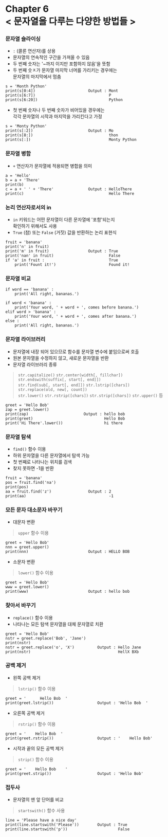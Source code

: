 Chapter 6<br/>
< 문자열을 다루는 다양한 방법들 >
=====================


### 문자열 슬라이싱
- `:` (콜론 연산자)를 상용
- 문자열의 연속적인 구간을 가져올 수 있음
- 두 번째 숫자는 '~까지 이지만 포함하지 않음'을 뜻함
- 두 번째 숫ㅈ가 문자열 마지막 너머를 가리키는 경우에는<br/>
문자열의 마지막에서 멈춤

```
s = 'Month Python'
print(s[0:4])                       Output : Mont
print(s[6:7])                                P
print(s[6:20])                               Python
```

- 첫 번째 숫자나 두 번째 숫자가 비어있을 경우에는<br/>
각각 문자열의 시작과 마지막을 가리킨다고 가정
```
s = 'Monty Python'
print(s[:2])                        Output : Mo
print(s[8:])                                 thon
print(s[:])                                  Monty Python
```


### 문자열 병함
- `+` 연산자가 문자열에 적용되면 병합을 의미

```
a = 'Hello'
b = a + 'There'
print(b)
c = a + ' ' + 'There'               Output : HelloThere
print(c)                                     Hello There
```


### 논리 연산자로서의 in
- `in` 키워드는 어떤 문자열이 다른 문자열에 '포함'되는지<br/>
확인하기 위해서도 사용
- `True` (참) 또는 `False` (거짓) 값을 반환하는 논리 표현식

```
fruit = 'banana'
print('n' in fruit)
print('m' in fruit)                 Output : True
print('nan' in fruit)                        False
if 'a' in fruit :                            True
    print('Fount it!')                       Found it!
```


### 문자열 비교
```
if word == 'banana' :
    print('All right, bananas.')

if word < 'banana' :
    print('Your word, ' + word + ', comes before banana.')
elif word > 'banana' :
    print('Your word, ' + word + ', comes after banana.')
else :
    print('All right, bananas.')
```


### 문자열 라이브러리
- 문자열에 내장 되어 있으므로 함수를 문자열 변수에 붙임으로써 호출
- 원본 문자열을 수정하지 않고, 새로운 문자열을 반환
- 문자열 라이브러리 종류
> `str.capitalize()` `str.center(width[, fillchar])` `str.endswith(suffix[, start[, end]])`<br/>
> `str.find(sub[, start[, end]])` `str.lstrip([chars])` `str.replace(old, new[, count])`<br/>
> `str.lower()` `str.rstrip([chars])` `str.strip([chars])` `str.upper()` 등

```
greet = 'Hello Bob'
zap = greet.lower()
print(zap)                        Output : hello bob
print(greet)                               Hello Bob
print('Hi There'.lower())                  hi there
```


### 문자열 탐색
- `find()` 함수 이용
- 하위 문자열을 다른 문자열에서 탐색 가능
- 첫 번째로 나타나는 위치를 검색
- 찾지 못하면 -1을 반환

```
fruit = 'banana'
pos = fruit.find('na')
print(pos)
aa = fruit.find('z')                Output : 2
print(aa)                                    -1
```


### 모든 문자 대소문자 바꾸기
- 대문자 변환
> `upper` 함수 이용

```
greet = 'Hello Bob'
nnn = greet.upper()
print(nnn)                          Output : HELLO BOB
```

- 소문자 변환
> `lower()` 함수 이용

```
greet = 'Hello Bob'
www = greet.lower()
print(www)                          Output : hello bob
```


### 찾아서 바꾸기
- `replace()` 함수 이용
- 나타나는 모든 탐색 문자열을 대체 문자열로 치환

```
greet = 'Hello Bob'
nstr = greet.replace('Bob', 'Jane')
print(nstr)
nstr = greet.replace('o', 'X')          Output : Hello Jane
print(nstr)                                      HellX BXb
```


### 공백 제거
- 왼쪽 공백 제거
> `lstrip()` 함수 이용

```
greet = '      Hello Bob  '
print(greet.lstrip())                   Output : 'Hello Bob  '
```

- 오른쪽 공백 제거
> `rstrip()` 함수 이용

```
greet = '    Hello Bob  '
print(greet.rstrip())                   Output : '    Hello Bob'
```

- 시작과 끝의 모든 공백 제거
> `strip()` 함수 이용

```
greet = '    Hello Bob    '
print(greet.strip())                    Output : 'Hello Bob'
```


### 접두사
- 문자열의 맨 앞 단어를 비교
> `startswith()` 함수 사용

```
line = 'Please have a nice day'
print(line.startswith('Please'))        Output : True
print(line.startswith('p'))                      False
```
